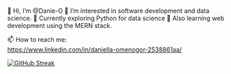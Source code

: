 👋 Hi, I’m @Danie-O
👀 I’m interested in software development and data science.
🌱 Currently exploring Python for data science 
🌱 Also learning web development using the MERN stack.


📫 How to reach me:  
     <https://www.linkedin.com/in/daniella-omenogor-2538861aa/>

[![GitHub Streak](http://github-readme-streak-stats.herokuapp.com?user=Danie-O&theme=highcontrast&border_radius=5.4)](https://git.io/streak-stats)
<!---
Danie-O/Danie-O is a ✨ special ✨ repository because its `README.md` (this file) appears on your GitHub profile.
You can click the Preview link to take a look at your changes.
--->
